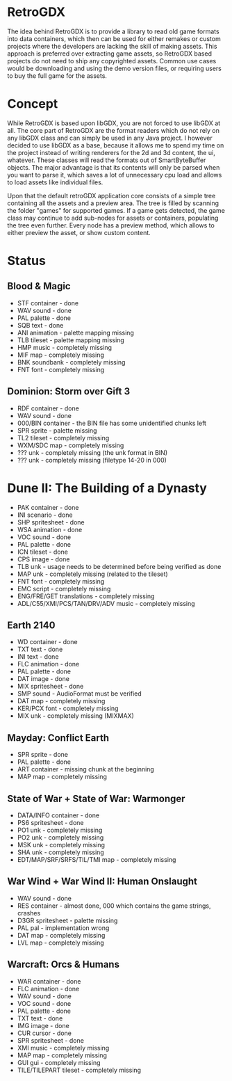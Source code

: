 # RetroGDX

The idea behind RetroGDX is to provide a library to read old game formats into data containers, which then can be used for either remakes or custom projects where the developers are lacking the skill of making assets. This approach is preferred over extracting game assets, so RetroGDX based projects do not need to ship any copyrighted assets. Common use cases would be downloading and using the demo version files, or requiring users to buy the full game for the assets.

# Concept

While RetroGDX is based upon libGDX, you are not forced to use libGDX at all. The core part of RetroGDX are the format readers which do not rely on any libGDX class and can simply be used in any Java project. I however decided to use libGDX as a base, because it allows me to spend my time on the project instead of writing renderers for the 2d and 3d content, the ui, whatever. These classes will read the formats out of SmartByteBuffer objects. The major advantage is that its contents will only be parsed when you want to parse it, which saves a lot of unnecessary cpu load and allows to load assets like individual files.

Upon that the default retroGDX application core consists of a simple tree containing all the assets and a preview area. The tree is filled by scanning the folder "games" for supported games. If a game gets detected, the game class may continue to add sub-nodes for assets or containers, populating the tree even further. Every node has a preview method, which allows to either preview the asset, or show custom content.

# Status

## Blood & Magic
- STF container - done
- WAV sound - done
- PAL palette - done
- SQB text - done
- ANI animation - palette mapping missing
- TLB tileset - palette mapping missing
- HMP music - completely missing
- MIF map - completely missing
- BNK soundbank - completely missing
- FNT font - completely missing

## Dominion: Storm over Gift 3
- RDF container - done
- WAV sound - done
- 000/BIN container - the BIN file has some unidentified chunks left
- SPR sprite - palette missing
- TL2 tileset - completely missing
- WXM/SDC map - completely missing
- ??? unk - completely missing (the unk format in BIN)
- ??? unk - completely missing (filetype 14-20 in 000)

# Dune II: The Building of a Dynasty
- PAK container - done
- INI scenario - done
- SHP spritesheet - done
- WSA animation - done
- VOC sound - done
- PAL palette - done
- ICN tileset - done
- CPS image - done
- TLB unk - usage needs to be determined before being verified as done
- MAP unk - completely missing (related to the tileset)
- FNT font - completely missing
- EMC script - completely missing
- ENG/FRE/GET translations - completely missing
- ADL/C55/XMI/PCS/TAN/DRV/ADV music - completely missing

## Earth 2140
- WD container - done
- TXT text - done
- INI text - done
- FLC animation - done
- PAL palette - done
- DAT image - done
- MIX spritesheet - done
- SMP sound - AudioFormat must be verified
- DAT map - completely missing
- KER/PCX font - completely missing
- MIX unk - completely missing (MIXMAX)

## Mayday: Conflict Earth
- SPR sprite - done
- PAL palette - done
- ART container - missing chunk at the beginning
- MAP map - completely missing

## State of War + State of War: Warmonger
- DATA/INFO container - done
- PS6 spritesheet - done
- PO1 unk - completely missing
- PO2 unk - completely missing
- MSK unk - completely missing
- SHA unk - completely missing
- EDT/MAP/SRF/SRFS/TIL/TMI map - completely missing

## War Wind + War Wind II: Human Onslaught
- WAV sound - done
- RES container - almost done, 000 which contains the game strings, crashes
- D3GR spritesheet - palette missing
- PAL pal - implementation wrong
- DAT map - completely missing
- LVL map - completely missing


## Warcraft: Orcs & Humans
- WAR container - done
- FLC animation - done
- WAV sound - done
- VOC sound - done
- PAL palette - done
- TXT text - done
- IMG image - done
- CUR cursor - done
- SPR spritesheet - done
- XMI music - completely missing
- MAP map - completely missing
- GUI gui - completely missing
- TILE/TILEPART tileset - completely missing
